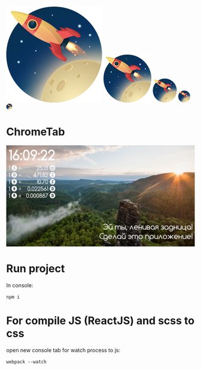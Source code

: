 ![](img/icon/256x256.png) ![](img/icon/128x128.png) ![](img/icon/64x64.png) ![](img/icon/32x32.png) ![](img/icon/16x16.png)
# ChromeTab

![](image1.jpg)

# Run project

In console:
```{r, engine='bash', count_lines}
npm i
```

# For compile JS (ReactJS) and scss to css

open new console tab for watch process to js:
```{r, engine='bash', count_lines}
webpack --watch
```
